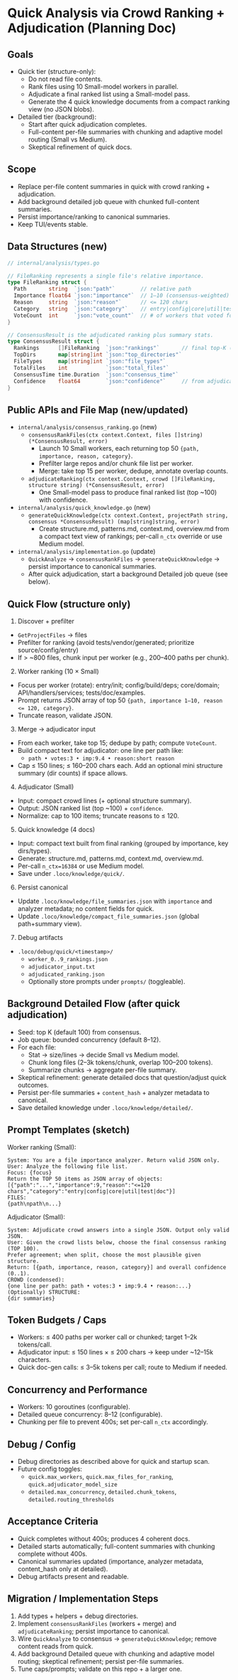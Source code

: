 # Quick Analysis via Crowd Ranking + Adjudication (Planning Doc)

## Goals
- Quick tier (structure-only):
  - Do not read file contents.
  - Rank files using 10 Small-model workers in parallel.
  - Adjudicate a final ranked list using a Small-model pass.
  - Generate the 4 quick knowledge documents from a compact ranking view (no JSON blobs).
- Detailed tier (background):
  - Start after quick adjudication completes.
  - Full-content per-file summaries with chunking and adaptive model routing (Small vs Medium).
  - Skeptical refinement of quick docs.

## Scope
- Replace per-file content summaries in quick with crowd ranking + adjudication.
- Add background detailed job queue with chunked full-content summaries.
- Persist importance/ranking to canonical summaries.
- Keep TUI/events stable.

## Data Structures (new)
```go
// internal/analysis/types.go

// FileRanking represents a single file's relative importance.
type FileRanking struct {
  Path       string  `json:"path"`        // relative path
  Importance float64 `json:"importance"`  // 1–10 (consensus-weighted)
  Reason     string  `json:"reason"`      // <= 120 chars
  Category   string  `json:"category"`    // entry|config|core|util|test|doc
  VoteCount  int     `json:"vote_count"`  // # of workers that voted for this
}

// ConsensusResult is the adjudicated ranking plus summary stats.
type ConsensusResult struct {
  Rankings      []FileRanking  `json:"rankings"`       // final top-K (default 100)
  TopDirs       map[string]int `json:"top_directories"`
  FileTypes     map[string]int `json:"file_types"`
  TotalFiles    int            `json:"total_files"`
  ConsensusTime time.Duration  `json:"consensus_time"`
  Confidence    float64        `json:"confidence"`     // from adjudicator if provided
}
```

## Public APIs and File Map (new/updated)
- `internal/analysis/consensus_ranking.go` (new)
  - `consensusRankFiles(ctx context.Context, files []string) (*ConsensusResult, error)`
    - Launch 10 Small workers, each returning top 50 `{path, importance, reason, category}`.
    - Prefilter large repos and/or chunk file list per worker.
    - Merge: take top 15 per worker, dedupe, annotate overlap counts.
  - `adjudicateRanking(ctx context.Context, crowd []FileRanking, structure string) (*ConsensusResult, error)`
    - One Small-model pass to produce final ranked list (top ~100) with confidence.
- `internal/analysis/quick_knowledge.go` (new)
  - `generateQuickKnowledge(ctx context.Context, projectPath string, consensus *ConsensusResult) (map[string]string, error)`
    - Create structure.md, patterns.md, context.md, overview.md from a compact text view of rankings; per-call `n_ctx` override or use Medium model.
- `internal/analysis/implementation.go` (update)
  - `QuickAnalyze` → `consensusRankFiles` → `generateQuickKnowledge` → persist importance to canonical summaries.
  - After quick adjudication, start a background Detailed job queue (see below).

## Quick Flow (structure only)
1) Discover + prefilter
- `GetProjectFiles` → files
- Prefilter for ranking (avoid tests/vendor/generated; prioritize source/config/entry)
- If > ~800 files, chunk input per worker (e.g., 200–400 paths per chunk).

2) Worker ranking (10 × Small)
- Focus per worker (rotate): entry/init; config/build/deps; core/domain; API/handlers/services; tests/doc/examples.
- Prompt returns JSON array of top 50 `{path, importance 1–10, reason <= 120, category}`.
- Truncate reason, validate JSON.

3) Merge → adjudicator input
- From each worker, take top 15; dedupe by path; compute `VoteCount`.
- Build compact text for adjudicator: one line per path like:
  - `path • votes:3 • imp:9.4 • reason:short reason`
- Cap ≤ 150 lines; ≤ 160–200 chars each. Add an optional mini structure summary (dir counts) if space allows.

4) Adjudicator (Small)
- Input: compact crowd lines (+ optional structure summary).
- Output: JSON ranked list (top ~100) + `confidence`.
- Normalize: cap to 100 items; truncate reasons to ≤ 120.

5) Quick knowledge (4 docs)
- Input: compact text built from final ranking (grouped by importance, key dirs/types).
- Generate: structure.md, patterns.md, context.md, overview.md.
- Per-call `n_ctx=16384` or use Medium model.
- Save under `.loco/knowledge/quick/`.

6) Persist canonical
- Update `.loco/knowledge/file_summaries.json` with `importance` and analyzer metadata; no content fields for quick.
- Update `.loco/knowledge/compact_file_summaries.json` (global path+summary view).

7) Debug artifacts
- `.loco/debug/quick/<timestamp>/`
  - `worker_0..9_rankings.json`
  - `adjudicator_input.txt`
  - `adjudicated_ranking.json`
  - Optionally store prompts under `prompts/` (toggleable).

## Background Detailed Flow (after quick adjudication)
- Seed: top K (default 100) from consensus.
- Job queue: bounded concurrency (default 8–12).
- For each file:
  - Stat → size/lines → decide Small vs Medium model.
  - Chunk long files (2–3k tokens/chunk, overlap 100–200 tokens).
  - Summarize chunks → aggregate per-file summary.
- Skeptical refinement: generate detailed docs that question/adjust quick outcomes.
- Persist per-file summaries + `content_hash` + analyzer metadata to canonical.
- Save detailed knowledge under `.loco/knowledge/detailed/`.

## Prompt Templates (sketch)
Worker ranking (Small):
```
System: You are a file importance analyzer. Return valid JSON only.
User: Analyze the following file list.
Focus: {focus}
Return the TOP 50 items as JSON array of objects:
[{"path":"...","importance":9,"reason":"<=120 chars","category":"entry|config|core|util|test|doc"}]
FILES:
{path\npath\n...}
```

Adjudicator (Small):
```
System: Adjudicate crowd answers into a single JSON. Output only valid JSON.
User: Given the crowd lists below, choose the final consensus ranking (TOP 100).
Prefer agreement; when split, choose the most plausible given structure.
Return: [{path, importance, reason, category}] and overall confidence (0..1).
CROWD (condensed):
{one line per path: path • votes:3 • imp:9.4 • reason:...}
(Optionally) STRUCTURE:
{dir summaries}
```

## Token Budgets / Caps
- Workers: ≤ 400 paths per worker call or chunked; target 1–2k tokens/call.
- Adjudicator input: ≤ 150 lines × ≤ 200 chars → keep under ~12–15k characters.
- Quick doc-gen calls: ≤ 3–5k tokens per call; route to Medium if needed.

## Concurrency and Performance
- Workers: 10 goroutines (configurable).
- Detailed queue concurrency: 8–12 (configurable).
- Chunking per file to prevent 400s; set per-call `n_ctx` accordingly.

## Debug / Config
- Debug directories as described above for quick and startup scan.
- Future config toggles:
  - `quick.max_workers`, `quick.max_files_for_ranking`, `quick.adjudicator_model_size`
  - `detailed.max_concurrency`, `detailed.chunk_tokens`, `detailed.routing_thresholds`

## Acceptance Criteria
- Quick completes without 400s; produces 4 coherent docs.
- Detailed starts automatically; full-content summaries with chunking complete without 400s.
- Canonical summaries updated (importance, analyzer metadata, content_hash only at detailed).
- Debug artifacts present and readable.

## Migration / Implementation Steps
1) Add types + helpers + debug directories.
2) Implement `consensusRankFiles` (workers + merge) and `adjudicateRanking`; persist importance to canonical.
3) Wire `QuickAnalyze` to consensus → `generateQuickKnowledge`; remove content reads from quick.
4) Add background Detailed queue with chunking and adaptive model routing; skeptical refinement; persist per-file summaries.
5) Tune caps/prompts; validate on this repo + a larger one.